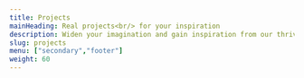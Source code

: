 ```yaml
---
title: Projects
mainHeading: Real projects<br/> for your inspiration
description: Widen your imagination and gain inspiration from our thriving community. Our database of&nbsp;projects are ready and waiting for you to use so we invite you to get creative, hack and improve every single one. Of course, don’t forget to <a href = "mailto:ask@hardwario.com" target="_blank">share your ideas with the rest of the community too</a>!
slug: projects
menu: ["secondary","footer"]
weight: 60
---
```


